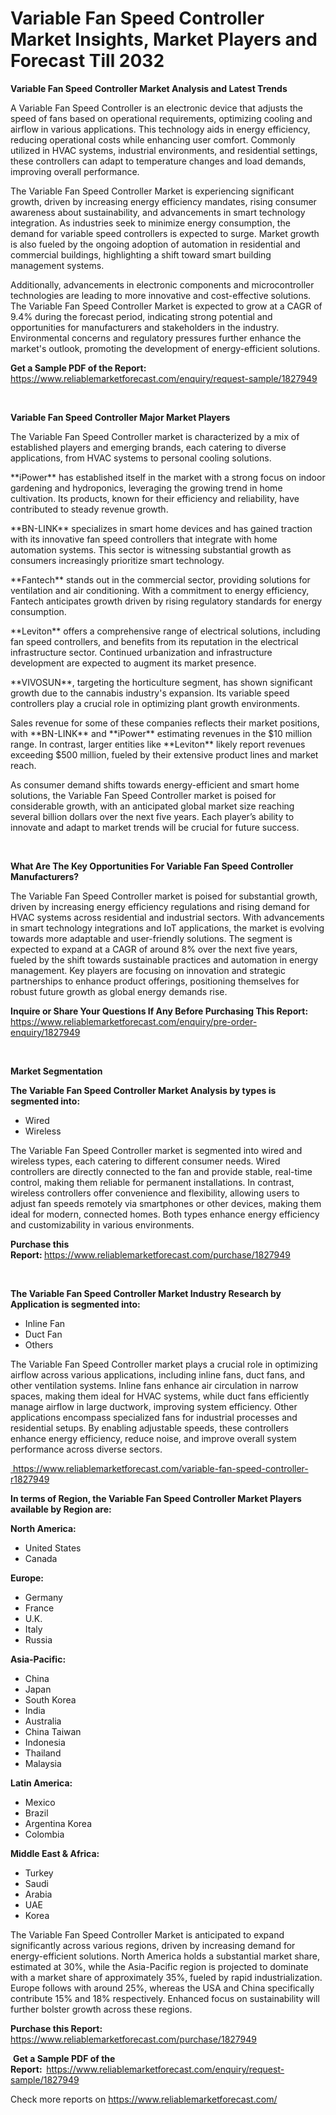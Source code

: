 <p><h1>Variable Fan Speed Controller Market Insights, Market Players and Forecast Till 2032</h1></p><p><strong>Variable Fan Speed Controller Market Analysis and Latest Trends</strong></p>
<p><p>A Variable Fan Speed Controller is an electronic device that adjusts the speed of fans based on operational requirements, optimizing cooling and airflow in various applications. This technology aids in energy efficiency, reducing operational costs while enhancing user comfort. Commonly utilized in HVAC systems, industrial environments, and residential settings, these controllers can adapt to temperature changes and load demands, improving overall performance.</p><p>The Variable Fan Speed Controller Market is experiencing significant growth, driven by increasing energy efficiency mandates, rising consumer awareness about sustainability, and advancements in smart technology integration. As industries seek to minimize energy consumption, the demand for variable speed controllers is expected to surge. Market growth is also fueled by the ongoing adoption of automation in residential and commercial buildings, highlighting a shift toward smart building management systems.</p><p>Additionally, advancements in electronic components and microcontroller technologies are leading to more innovative and cost-effective solutions. The Variable Fan Speed Controller Market is expected to grow at a CAGR of 9.4% during the forecast period, indicating strong potential and opportunities for manufacturers and stakeholders in the industry. Environmental concerns and regulatory pressures further enhance the market's outlook, promoting the development of energy-efficient solutions.</p></p>
<p><strong>Get a Sample PDF of the Report:&nbsp;</strong> <a href="https://www.reliablemarketforecast.com/enquiry/request-sample/1827949?utm_campaign=2321&utm_medium=2&utm_source=Github&utm_content=ia&utm_term=18022025&utm_id=variable-fan-speed-controller">https://www.reliablemarketforecast.com/enquiry/request-sample/1827949</a></p>
<p>&nbsp;</p>
<p><strong>Variable Fan Speed Controller Major Market Players</strong></p>
<p><p>The Variable Fan Speed Controller market is characterized by a mix of established players and emerging brands, each catering to diverse applications, from HVAC systems to personal cooling solutions. </p><p>**iPower** has established itself in the market with a strong focus on indoor gardening and hydroponics, leveraging the growing trend in home cultivation. Its products, known for their efficiency and reliability, have contributed to steady revenue growth.</p><p>**BN-LINK** specializes in smart home devices and has gained traction with its innovative fan speed controllers that integrate with home automation systems. This sector is witnessing substantial growth as consumers increasingly prioritize smart technology.</p><p>**Fantech** stands out in the commercial sector, providing solutions for ventilation and air conditioning. With a commitment to energy efficiency, Fantech anticipates growth driven by rising regulatory standards for energy consumption.</p><p>**Leviton** offers a comprehensive range of electrical solutions, including fan speed controllers, and benefits from its reputation in the electrical infrastructure sector. Continued urbanization and infrastructure development are expected to augment its market presence.</p><p>**VIVOSUN**, targeting the horticulture segment, has shown significant growth due to the cannabis industry's expansion. Its variable speed controllers play a crucial role in optimizing plant growth environments.</p><p>Sales revenue for some of these companies reflects their market positions, with **BN-LINK** and **iPower** estimating revenues in the $10 million range. In contrast, larger entities like **Leviton** likely report revenues exceeding $500 million, fueled by their extensive product lines and market reach.</p><p>As consumer demand shifts towards energy-efficient and smart home solutions, the Variable Fan Speed Controller market is poised for considerable growth, with an anticipated global market size reaching several billion dollars over the next five years. Each player’s ability to innovate and adapt to market trends will be crucial for future success.</p></p>
<p>&nbsp;</p>
<p><strong>What Are The Key Opportunities For Variable Fan Speed Controller Manufacturers?</strong></p>
<p><p>The Variable Fan Speed Controller market is poised for substantial growth, driven by increasing energy efficiency regulations and rising demand for HVAC systems across residential and industrial sectors. With advancements in smart technology integrations and IoT applications, the market is evolving towards more adaptable and user-friendly solutions. The segment is expected to expand at a CAGR of around 8% over the next five years, fueled by the shift towards sustainable practices and automation in energy management. Key players are focusing on innovation and strategic partnerships to enhance product offerings, positioning themselves for robust future growth as global energy demands rise.</p></p>
<p><strong>Inquire or Share Your Questions If Any Before Purchasing This Report:</strong> <a href="https://www.reliablemarketforecast.com/enquiry/pre-order-enquiry/1827949?utm_campaign=2321&utm_medium=2&utm_source=Github&utm_content=ia&utm_term=18022025&utm_id=variable-fan-speed-controller">https://www.reliablemarketforecast.com/enquiry/pre-order-enquiry/1827949</a></p>
<p>&nbsp;</p>
<p><strong>Market Segmentation</strong></p>
<p><strong>The Variable Fan Speed Controller Market Analysis by types is segmented into:</strong></p>
<p><ul><li>Wired</li><li>Wireless</li></ul></p>
<p><p>The Variable Fan Speed Controller market is segmented into wired and wireless types, each catering to different consumer needs. Wired controllers are directly connected to the fan and provide stable, real-time control, making them reliable for permanent installations. In contrast, wireless controllers offer convenience and flexibility, allowing users to adjust fan speeds remotely via smartphones or other devices, making them ideal for modern, connected homes. Both types enhance energy efficiency and customizability in various environments.</p></p>
<p><strong>Purchase this Report:&nbsp;</strong><a href="https://www.reliablemarketforecast.com/purchase/1827949?utm_campaign=2321&utm_medium=2&utm_source=Github&utm_content=ia&utm_term=18022025&utm_id=variable-fan-speed-controller">https://www.reliablemarketforecast.com/purchase/1827949</a></p>
<p>&nbsp;</p>
<p><strong>The Variable Fan Speed Controller Market Industry Research by Application is segmented into:</strong></p>
<p><ul><li>Inline Fan</li><li>Duct Fan</li><li>Others</li></ul></p>
<p><p>The Variable Fan Speed Controller market plays a crucial role in optimizing airflow across various applications, including inline fans, duct fans, and other ventilation systems. Inline fans enhance air circulation in narrow spaces, making them ideal for HVAC systems, while duct fans efficiently manage airflow in large ductwork, improving system efficiency. Other applications encompass specialized fans for industrial processes and residential setups. By enabling adjustable speeds, these controllers enhance energy efficiency, reduce noise, and improve overall system performance across diverse sectors.</p></p>
<p><a href="https://www.reliablemarketforecast.com/variable-fan-speed-controller-r1827949?utm_campaign=2321&utm_medium=2&utm_source=Github&utm_content=ia&utm_term=18022025&utm_id=variable-fan-speed-controller">&nbsp;https://www.reliablemarketforecast.com/variable-fan-speed-controller-r1827949</a></p>
<p><strong>In terms of Region, the Variable Fan Speed Controller Market Players available by Region are:</strong></p>
<p>
    <p> <strong> North America: </strong>
        <ul>
            <li>United States</li>
            <li>Canada</li>
        </ul>
        </p> 
    <p> <strong> Europe: </strong>
        <ul>
            <li>Germany</li>
            <li>France</li>
            <li>U.K.</li>
            <li>Italy</li>
            <li>Russia</li>
        </ul>
        </p> 
    <p> <strong> Asia-Pacific: </strong>
        <ul>
            <li>China</li>
            <li>Japan</li>
            <li>South Korea</li>
            <li>India</li>
            <li>Australia</li>
            <li>China Taiwan</li>
            <li>Indonesia</li>
            <li>Thailand</li>
            <li>Malaysia</li>
        </ul>
        </p> 
    <p> <strong> Latin America: </strong>
        <ul>
            <li>Mexico</li>
            <li>Brazil</li>
            <li>Argentina Korea</li>
            <li>Colombia</li>
        </ul>
        </p> 
    <p> <strong> Middle East & Africa: </strong>
        <ul>
            <li>Turkey</li>
            <li>Saudi</li>
            <li>Arabia</li>
            <li>UAE</li>
            <li>Korea</li>
        </ul>
    </p>
    </p>
<p><p>The Variable Fan Speed Controller Market is anticipated to expand significantly across various regions, driven by increasing demand for energy-efficient solutions. North America holds a substantial market share, estimated at 30%, while the Asia-Pacific region is projected to dominate with a market share of approximately 35%, fueled by rapid industrialization. Europe follows with around 25%, whereas the USA and China specifically contribute 15% and 18% respectively. Enhanced focus on sustainability will further bolster growth across these regions.</p></p>
<p><strong>Purchase this Report: </strong><a href="https://www.reliablemarketforecast.com/purchase/1827949?utm_campaign=2321&utm_medium=2&utm_source=Github&utm_content=ia&utm_term=18022025&utm_id=variable-fan-speed-controller">https://www.reliablemarketforecast.com/purchase/1827949</a></p>
<p>&nbsp;<strong>Get a Sample PDF of the Report:&nbsp;&nbsp;</strong><a href="https://www.reliablemarketforecast.com/enquiry/request-sample/1827949?utm_campaign=2321&utm_medium=2&utm_source=Github&utm_content=ia&utm_term=18022025&utm_id=variable-fan-speed-controller">https://www.reliablemarketforecast.com/enquiry/request-sample/1827949</a></p>
<p><strong></strong></p>
<p>Check more reports on <a href="https://www.reliablemarketforecast.com/?utm_campaign=2321&utm_medium=2&utm_source=Github&utm_content=ia&utm_term=18022025&utm_id=variable-fan-speed-controller">https://www.reliablemarketforecast.com/</a></p>